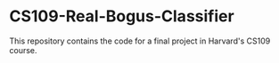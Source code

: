 # CS109-Real-Bogus-Classifier
This repository contains the code for a final project in Harvard's CS109 course.
